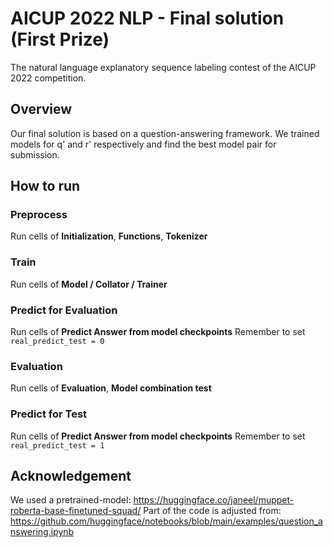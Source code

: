 # AICUP 2022 NLP - Final solution (First Prize)
The natural language explanatory sequence labeling contest of the AICUP 2022 competition.

## Overview
Our final solution is based on a question-answering framework.
We trained models for q' and r' respectively and find the best model pair for submission.

## How to run
### Preprocess
Run cells of **Initialization**, **Functions**, **Tokenizer**
### Train
Run cells of **Model / Collator / Trainer**
### Predict for Evaluation
Run cells of **Predict Answer from model checkpoints**
Remember to set <code>real_predict_test = 0</code>
### Evaluation
Run cells of **Evaluation**, **Model combination test**
### Predict for Test
Run cells of **Predict Answer from model checkpoints**
Remember to set <code>real_predict_test = 1</code>

## Acknowledgement
We used a pretrained-model: <https://huggingface.co/janeel/muppet-roberta-base-finetuned-squad/>
Part of the code is adjusted from: <https://github.com/huggingface/notebooks/blob/main/examples/question_answering.ipynb>